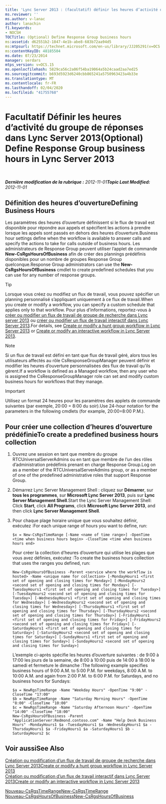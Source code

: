 ```yaml
---
title: 'Lync Server 2013 : (facultatif) définir les heures d’activité du groupe réponse'
ms.reviewer: ''
ms.author: v-lanac
author: lanachin
f1.keywords:
- NOCSH
TOCTitle: (Optional) Define Response Group business hours
ms:assetid: d62551b2-1847-4e1b-abe8-683b72aa94d5
ms:mtpsurl: https://technet.microsoft.com/en-us/library/JJ205291(v=OCS.15)
ms:contentKeyID: 48185504
ms.date: 07/23/2014
manager: serdars
mtps_version: v=OCS.15
ms.openlocfilehash: 5829ca56c2a06f54ba19064a5b24caad2aa7ed25
ms.sourcegitcommit: b693d5923d6240cbb865241a5750963423a4b33e
ms.translationtype: MT
ms.contentlocale: fr-FR
ms.lasthandoff: 02/04/2020
ms.locfileid: "41755768"
---
```

<div data-xmlns="http://www.w3.org/1999/xhtml">

<div class="topic" data-xmlns="http://www.w3.org/1999/xhtml" data-msxsl="urn:schemas-microsoft-com:xslt" data-cs="http://msdn.microsoft.com/en-us/">

<div data-asp="http://msdn2.microsoft.com/asp">

# <a name="optional-define-response-group-business-hours-in-lync-server-2013"></a><span data-ttu-id="9231d-102">Facultatif Définir les heures d’activité du groupe de réponses dans Lync Server 2013</span><span class="sxs-lookup"><span data-stu-id="9231d-102">(Optional) Define Response Group business hours in Lync Server 2013</span></span>

</div>

<div id="mainSection">

<div id="mainBody">

<span> </span>

<span data-ttu-id="9231d-103">_**Dernière modification de la rubrique :** 2012-11-01_</span><span class="sxs-lookup"><span data-stu-id="9231d-103">_**Topic Last Modified:** 2012-11-01_</span></span>

<div>

## <a name="defining-business-hours"></a><span data-ttu-id="9231d-104">Définition des heures d’ouverture</span><span class="sxs-lookup"><span data-stu-id="9231d-104">Defining Business Hours</span></span>

<span data-ttu-id="9231d-105">Les paramètres des heures d’ouverture définissent si le flux de travail est disponible pour répondre aux appels et spécifient les actions à prendre lorsque les appels sont passés en dehors des heures d’ouverture.</span><span class="sxs-lookup"><span data-stu-id="9231d-105">Business hour settings define when the workflow is available to answer calls and specify the actions to take for calls outside of business hours.</span></span> <span data-ttu-id="9231d-106">Les administrateurs de Response Group peuvent utiliser l’applet de commande **New-CsRgsHoursOfBusiness** afin de créer des plannings prédéfinis disponibles pour un nombre de groupes Response Group quelconque.</span><span class="sxs-lookup"><span data-stu-id="9231d-106">Response Group administrators can use the **New-CsRgsHoursOfBusiness** cmdlet to create predefined schedules that you can use for any number of response groups.</span></span>

<div>


> [!TIP]  
> <span data-ttu-id="9231d-107">Lorsque vous créez ou modifiez un flux de travail, vous pouvez spécifier un planning personnalisé s’appliquant uniquement à ce flux de travail.</span><span class="sxs-lookup"><span data-stu-id="9231d-107">When you create or modify a workflow, you can specify a custom schedule that applies only to that workflow.</span></span> <span data-ttu-id="9231d-108">Pour plus d’informations, reportez-vous à <A href="lync-server-2013-create-or-modify-a-hunt-group-workflow.md">créer ou modifier un flux de travail de groupe de recherche dans Lync server 2013</A> ou <A href="lync-server-2013-create-or-modify-an-interactive-workflow.md">créer ou modifier un flux de travail interactif dans Lync Server 2013</A>.</span><span class="sxs-lookup"><span data-stu-id="9231d-108">For details, see <A href="lync-server-2013-create-or-modify-a-hunt-group-workflow.md">Create or modify a hunt group workflow in Lync Server 2013</A> or <A href="lync-server-2013-create-or-modify-an-interactive-workflow.md">Create or modify an interactive workflow in Lync Server 2013</A>.</span></span>



</div>

<div>


> [!NOTE]  
> <span data-ttu-id="9231d-109">Si un flux de travail est défini en tant que flux de travail géré, alors tous les utilisateurs affectés au rôle CsResponseGroupManager peuvent définir et modifier les heures d’ouverture personnalisées des flux de travail qu’ils gèrent.</span><span class="sxs-lookup"><span data-stu-id="9231d-109">If a workflow is defined as a Managed workflow, then any user who is assigned the CsResponseGroupManager role can set and modify custom business hours for workflows that they manage.</span></span>



</div>

<div>


> [!IMPORTANT]  
> <span data-ttu-id="9231d-110">Utilisez un format 24 heures pour les paramètres des applets de commande suivantes (par exemple, 20:00 = 8:00 du soir).</span><span class="sxs-lookup"><span data-stu-id="9231d-110">Use 24-hour notation for the parameters in the following cmdlets (for example, 20:00=8:00 P.M.).</span></span>



</div>

<div>

## <a name="to-create-a-predefined-business-hours-collection"></a><span data-ttu-id="9231d-111">Pour créer une collection d’heures d’ouverture prédéfinie</span><span class="sxs-lookup"><span data-stu-id="9231d-111">To create a predefined business hours collection</span></span>

1.  <span data-ttu-id="9231d-112">Ouvrez une session en tant que membre du groupe RTCUniversalServerAdmins ou en tant que membre de l’un des rôles d’administration prédéfinis prenant en charge Response Group.</span><span class="sxs-lookup"><span data-stu-id="9231d-112">Log on as a member of the RTCUniversalServerAdmins group, or as a member of one of the predefined administrative roles that support Response Group.</span></span>

2.  <span data-ttu-id="9231d-113">Démarrez Lync Server Management Shell : cliquez sur **Démarrer**, sur **tous les programmes**, sur **Microsoft Lync Server 2013**, puis sur **Lync Server Management Shell**.</span><span class="sxs-lookup"><span data-stu-id="9231d-113">Start the Lync Server Management Shell: Click **Start**, click **All Programs**, click **Microsoft Lync Server 2013**, and then click **Lync Server Management Shell**.</span></span>

3.  <span data-ttu-id="9231d-114">Pour chaque plage horaire unique que vous souhaitez définir, exécutez :</span><span class="sxs-lookup"><span data-stu-id="9231d-114">For each unique range of hours you want to define, run:</span></span>
    
        $x = New-CsRgsTimeRange [-Name <name of time range>] -OpenTime <time when business hours begin> -CloseTime <time when business hours end>
    
    <span data-ttu-id="9231d-115">Pour créer la collection d’heures d’ouverture qui utilise les plages que vous avez définies, exécutez :</span><span class="sxs-lookup"><span data-stu-id="9231d-115">To create the business hours collection that uses the ranges you defined, run:</span></span>
    
        New-CsRgsHoursOfBusiness -Parent <service where the workflow is hosted> -Name <unique name for collection> [-MondayHours1 <first set of opening and closing times for Monday>] [-MondayHours2 <second set of opening and closing times for Monday>] [-TuesdayHours1 <first set of opening and closing times for Tuesday>] [-TuesdayHours2 <second set of opening and closing times for Tuesday>] [-WednesdayHours1 <first set of opening and closing times for Wednesday>] [-WednesdayHours2 <second set of opening and closing times for Wednesday>] [-ThursdayHours1 <first set of opening and closing times for Thursday>] [-ThursdayHours2 <second set of opening and closing times for Thursday>] [-FridayHours1 <first set of opening and closing times for Friday>] [-FridayHours2 <second set of opening and closing times for Friday>] [-SaturdayHours1 <first set of opening and closing times for Saturday>] [-SaturdayHours2 <second set of opening and closing times for Saturday>] [-SundayHours1 <first set of opening and closing times for Sunday>] [-SundayHours2 <second set of opening and closing times for Sunday>]
    
    <span data-ttu-id="9231d-p103">L’exemple ci-après spécifie les heures d’ouverture suivantes : de 9:00 à 17:00 les jours de la semaine, de 8:00 à 10:00 puis de 14:00 à 18:00 le samedi et fermeture le dimanche :</span><span class="sxs-lookup"><span data-stu-id="9231d-p103">The following example specifies business hours of 9:00 A.M. to 5:00 P.M. for weekdays, 8:00 A.M. to 10:00 A.M. and again from 2:00 P.M. to 6:00 P.M. for Saturdays, and no business hours for Sundays:</span></span>
    
        $a = NewRgsTimeRange -Name "Weekday Hours" -OpenTime "9:00" -CloseTime "17:00"
        $b = NewRgsTimeRange -Name "Saturday Morning Hours" -OpenTime "8:00" -CloseTime "10:00" 
        $c = NewRgsTimeRange -Name "Saturday Afternoon Hours" -OpenTime "14:00" -CloseTime "18:00" 
        New-CsRgsHoursOfBusiness -Parent "ApplicationServer:Redmond.contoso.com" -Name "Help Desk Business Hours" -MondayHours1 $a -TuesdayHours1 $a -WednesdayHours1 $a -ThursdayHours1 $a -FridayHours1 $a -SaturdayHours1 $b -SaturdayHours2 $c

</div>

</div>

<div>

## <a name="see-also"></a><span data-ttu-id="9231d-123">Voir aussi</span><span class="sxs-lookup"><span data-stu-id="9231d-123">See Also</span></span>


[<span data-ttu-id="9231d-124">Création ou modification d’un flux de travail de groupe de recherche dans Lync Server 2013</span><span class="sxs-lookup"><span data-stu-id="9231d-124">Create or modify a hunt group workflow in Lync Server 2013</span></span>](lync-server-2013-create-or-modify-a-hunt-group-workflow.md)  
[<span data-ttu-id="9231d-125">Création ou modification d’un flux de travail interactif dans Lync Server 2013</span><span class="sxs-lookup"><span data-stu-id="9231d-125">Create or modify an interactive workflow in Lync Server 2013</span></span>](lync-server-2013-create-or-modify-an-interactive-workflow.md)  


[<span data-ttu-id="9231d-126">Nouveau-CsRgsTimeRange</span><span class="sxs-lookup"><span data-stu-id="9231d-126">New-CsRgsTimeRange</span></span>](https://docs.microsoft.com/powershell/module/skype/New-CsRgsTimeRange)  
[<span data-ttu-id="9231d-127">Nouveau-CsRgsHoursOfBusiness</span><span class="sxs-lookup"><span data-stu-id="9231d-127">New-CsRgsHoursOfBusiness</span></span>](https://docs.microsoft.com/powershell/module/skype/New-CsRgsHoursOfBusiness)  
  

</div>

</div>

<span> </span>

</div>

</div>

</div>

